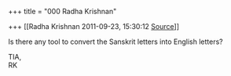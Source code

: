+++
title = "000 Radha Krishnan"

+++
[[Radha Krishnan	2011-09-23, 15:30:12 [Source](https://groups.google.com/g/samskrita/c/HnH0157MGVE)]]



Is there any tool to convert the Sanskrit letters into English letters?

TIA,  
RK  

